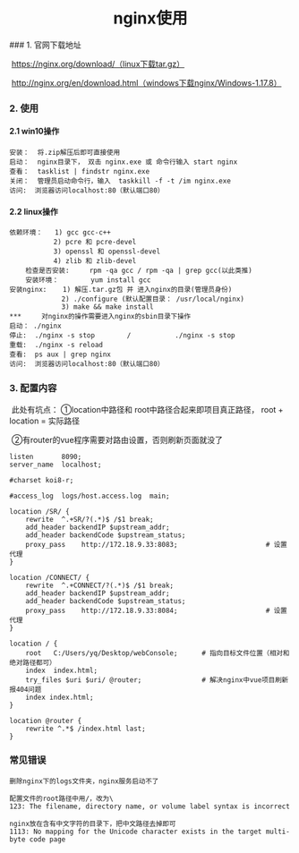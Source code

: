 <center><h1>nginx使用</h1></center>
### 1. 官网下载地址

​	https://nginx.org/download/（linux下载tar.gz）

​	http://nginx.org/en/download.html（windows下载nginx/Windows-1.17.8）



### 2. 使用

#### 2.1 win10操作

```
安装：  将.zip解压后即可直接使用
启动：  nginx目录下， 双击 nginx.exe 或 命令行输入 start nginx
查看：	 tasklist | findstr nginx.exe
关闭：  管理员启动命令行，输入  taskkill -f -t /im nginx.exe
访问:	 浏览器访问localhost:80（默认端口80）
```

#### 2.2 linux操作

```
依赖环境：	1) gcc gcc-c++
		   2) pcre 和 pcre-devel
		   3) openssl 和 openssl-devel
		   4) zlib 和 zlib-devel
	检查是否安装: 	rpm -qa gcc / rpm -qa | grep gcc(以此类推)
    安装环境：		 yum install gcc
安装nginx: 	1) 解压.tar.gz包 并 进入nginx的目录(管理员身份)
             2) ./configure (默认配置目录： /usr/local/nginx)
             3) make && make install
***     对nginx的操作需要进入nginx的sbin目录下操作	             
启动： ./nginx 
停止:  ./nginx -s stop		/			./nginx -s stop
重载:  ./nginx -s reload
查看:  ps aux | grep nginx
访问:	 浏览器访问localhost:80（默认端口80）
```



### 3. 配置内容

​	此处有坑点： ①location中路径和 root中路径合起来即项目真正路径， root + location = 实际路径

​    		②有router的vue程序需要对路由设置，否则刷新页面就没了

```
listen       8090;
server_name  localhost;

#charset koi8-r;

#access_log  logs/host.access.log  main;

location /SR/ {
	rewrite  ^.+SR/?(.*)$ /$1 break;
	add_header backendIP $upstream_addr;
	add_header backendCode $upstream_status;
	proxy_pass    http://172.18.9.33:8083;    					# 设置代理
}
		
location /CONNECT/ {
	rewrite  ^.+CONNECT/?(.*)$ /$1 break;
	add_header backendIP $upstream_addr;
	add_header backendCode $upstream_status;
	proxy_pass    http://172.18.9.33:8084;    					# 设置代理
}

location / {
	root   C:/Users/yq/Desktop/webConsole;   	# 指向目标文件位置（相对和绝对路径都可）
	index  index.html;
	try_files $uri $uri/ @router;				# 解决nginx中vue项目刷新报404问题
	index index.html;
}
		
location @router {
	rewrite ^.*$ /index.html last;
}
```

### 常见错误

```
删除nginx下的logs文件夹，nginx服务启动不了
```

```
配置文件的root路径中用/，改为\
123: The filename, directory name, or volume label syntax is incorrect
```

```
nginx放在含有中文字符的目录下，把中文路径去掉即可
1113: No mapping for the Unicode character exists in the target multi-byte code page
```

